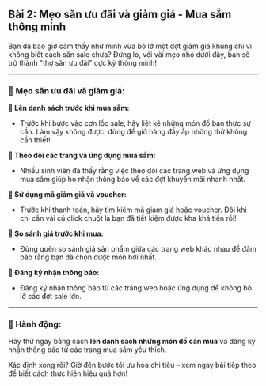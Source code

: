 ## Bài 2: Mẹo săn ưu đãi và giảm giá - Mua sắm thông minh  

Bạn đã bao giờ cảm thấy như mình vừa bỏ lỡ một đợt giảm giá khủng chỉ vì không biết cách săn sale chưa? Đừng lo, với vài mẹo nhỏ dưới đây, bạn sẽ trở thành "thợ săn ưu đãi" cực kỳ thông minh!

---

### 📌 Mẹo săn ưu đãi và giảm giá:

**🔹 Lên danh sách trước khi mua sắm:**
- Trước khi bước vào cơn lốc sale, hãy liệt kê những món đồ bạn thực sự cần. Làm vậy không được, đừng để giỏ hàng đầy ắp những thứ không cần thiết!

**🔹 Theo dõi các trang và ứng dụng mua sắm:**
- Nhiều sinh viên đã thấy rằng việc theo dõi các trang web và ứng dụng mua sắm giúp họ nhận thông báo về các đợt khuyến mãi nhanh nhất.

**🔹 Sử dụng mã giảm giá và voucher:**
- Trước khi thanh toán, hãy tìm kiếm mã giảm giá hoặc voucher. Đôi khi chỉ cần vài cú click chuột là bạn đã tiết kiệm được kha khá tiền rồi!

**🔹 So sánh giá trước khi mua:**
- Đừng quên so sánh giá sản phẩm giữa các trang web khác nhau để đảm bảo rằng bạn đã chọn được món hời nhất.

**🔹 Đăng ký nhận thông báo:**
- Đăng ký nhận thông báo từ các trang web hoặc ứng dụng để không bỏ lỡ các đợt sale lớn.

---

### 🚀 Hành động:

Hãy thử ngay bằng cách **lên danh sách những món đồ cần mua** và đăng ký nhận thông báo từ các trang mua sắm yêu thích.

Xác định xong rồi? Giờ đến bước tối ưu hóa chi tiêu – xem ngay bài tiếp theo để biết cách thực hiện hiệu quả hơn!